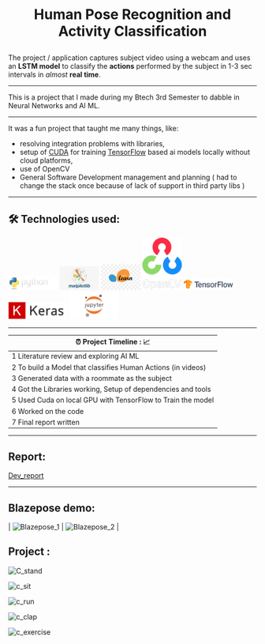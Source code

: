 
# <p align="center"> Human Pose Recognition and Activity Classification  </p>

The project / application captures subject video using a webcam and uses an **LSTM model** to classify the **actions** performed by the subject in 1-3 sec intervals in _almost_ **real time**.
___

This is a project that I made during my Btech 3rd Semester to dabble in Neural Networks and AI ML. 
___

It was a fun project that taught me many things, like: 
- resolving integration problems with libraries, 
- setup of [CUDA](https://developer.nvidia.com/cuda-zone) for training [TensorFlow](https://www.tensorflow.org/) based ai models locally without cloud platforms,
- use of OpenCV 
- General Software Development management and planning ( had to change the stack once because of lack of support in third party libs )

___

## 🛠️ Technologies used:
<div class="row">
 <a href="https://www.python.org/"><img src="/images_as_icons/python.png" alt="Python" style="width:100px;"></a>
 <a href="https://matplotlib.org/"><img src="/images_as_icons/matplotlib.jpeg" alt="MatplotLib" style="width:80px;"></a>
 <a href="https://scikit-learn.org/stable/"><img src="/images_as_icons/scikitlearn.jpeg" alt="Scikit-Learn" style="width:80px;"></a>
 <a href="https://opencv.org/"><img src="/images_as_icons/opencv.png" alt="OpenCV" style="width:80px;"></a>
 <a href="https://www.tensorflow.org/"><img src="/images_as_icons/tensorflow.png.png" alt="Tensorflow" style="width:100px;"></a>
 <a href="https://keras.io/"><img src="/images_as_icons/keras.png" alt="Keras" style="width:120px;"></a>
 <a href="https://jupyter.org/"><img src="/images_as_icons/jupyter.jpeg" alt="Jupyter" style="width:100px;"></a>
</div>

----

| ⏰ Project Timeline : 📈 |
| -------- |
| 1 Literature review and exploring AI ML | 
| 2 To build a Model that classifies Human Actions (in videos)    | 
| 3 Generated data with a roommate as the subject    |
| 4 Got the Libraries working, Setup of dependencies and tools   |
| 5 Used Cuda on local GPU with TensorFlow to Train the model   |
| 6 Worked on the code |
| 7 Final report written |

----

## Report:
[Dev_report](https://github.com/Devashish-Dh/HumanActivityClassification/blob/main/Report__Human_pose_and_Action_Recognition_using_neural_nets%20(1).pdf)

----

 ## Blazepose demo:
| ![Blazepose_1](https://github.com/user-attachments/assets/2911a93b-0e1b-4d53-8468-34717bf5fc5b) | ![Blazepose_2](https://github.com/user-attachments/assets/7298b358-aabe-4ff3-9227-5bc319f7318b) |

 ## Project :
![C_stand](https://github.com/user-attachments/assets/9bc74b60-4160-47de-b5c3-b3274c74f4dd)

![c_sit](https://github.com/user-attachments/assets/b9ca0961-9927-4c8c-b53b-65b256939afa)

![c_run](https://github.com/user-attachments/assets/a10fc7db-659a-47e8-87a0-b280998cbe10)

![c_clap](https://github.com/user-attachments/assets/73d63f4b-212b-45d9-b0d6-5044c85bc0d0)

![c_exercise](https://github.com/user-attachments/assets/3ac83415-a28f-48d7-a066-da7d6f2769ce)







    




